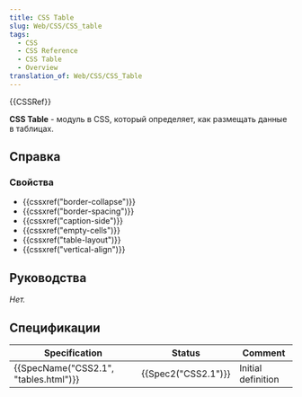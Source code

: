 ```yaml
---
title: CSS Table
slug: Web/CSS/CSS_table
tags:
  - CSS
  - CSS Reference
  - CSS Table
  - Overview
translation_of: Web/CSS/CSS_Table
---
```


{{CSSRef}}

**CSS Table** - модуль в CSS, который определяет, как размещать данные в таблицах.

## Справка

### Свойства

- {{cssxref("border-collapse")}}
- {{cssxref("border-spacing")}}
- {{cssxref("caption-side")}}
- {{cssxref("empty-cells")}}
- {{cssxref("table-layout")}}
- {{cssxref("vertical-align")}}

## Руководства

_Нет._

## Спецификации

| Specification                         | Status              | Comment            |
| ------------------------------------- | ------------------- | ------------------ |
| {{SpecName("CSS2.1", "tables.html")}} | {{Spec2("CSS2.1")}} | Initial definition |
